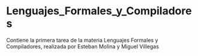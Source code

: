 # Lenguajes_Formales_y_Compiladores
Contiene la primera tarea de la materia Lenguajes Formales y Compiladores, realizada por Esteban Molina y Miguel Villegas
